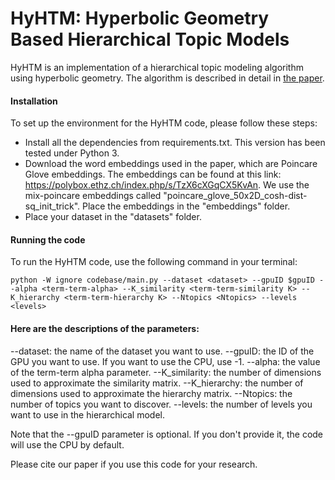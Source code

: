 # HyHTM: Hyperbolic Geometry Based Hierarchical Topic Models

HyHTM is an implementation of a hierarchical topic modeling algorithm using hyperbolic geometry. 
The algorithm is described in detail in [the paper](https://aclanthology.org/2023.findings-acl.742/).

#### Installation
To set up the environment for the HyHTM code, please follow these steps:
 - Install all the dependencies from requirements.txt. This version has been tested under Python 3.
 - Download the word embeddings used in the paper, which are Poincare Glove embeddings. The embeddings can be found at this link: https://polybox.ethz.ch/index.php/s/TzX6cXGqCX5KvAn. We use the mix-poincare embeddings called "poincare_glove_50x2D_cosh-dist-sq_init_trick". Place the embeddings in the "embeddings" folder.
 - Place your dataset in the "datasets" folder.

#### Running the code
To run the HyHTM code, use the following command in your terminal:

    python -W ignore codebase/main.py --dataset <dataset> --gpuID $gpuID --alpha <term-term-alpha> --K_similarity <term-term-similarity K> --K_hierarchy <term-term-hierarchy K> --Ntopics <Ntopics> --levels <levels>

#### Here are the descriptions of the parameters:

--dataset: the name of the dataset you want to use.
--gpuID: the ID of the GPU you want to use. If you want to use the CPU, use -1.
--alpha: the value of the term-term alpha parameter.
--K_similarity: the number of dimensions used to approximate the similarity matrix.
--K_hierarchy: the number of dimensions used to approximate the hierarchy matrix.
--Ntopics: the number of topics you want to discover.
--levels: the number of levels you want to use in the hierarchical model.

Note that the --gpuID parameter is optional. If you don't provide it, the code will use the CPU by default.


Please cite our paper if you use this code for your research.
